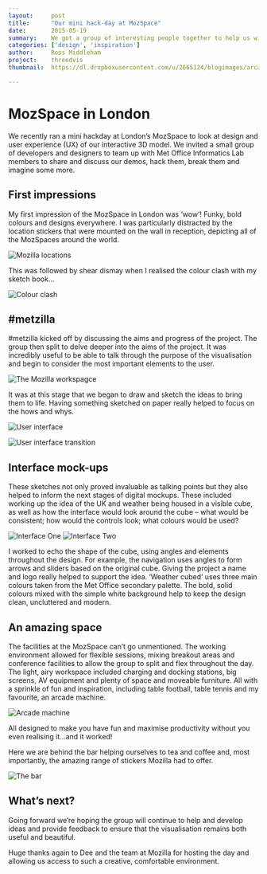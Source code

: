 ```yaml
---
layout:     post
title:      "Our mini hack-day at MozSpace"
date:       2015-05-19
summary:    We got a group of interesting people together to help us with our user experience design.
categories: ['design', 'inspiration']
author: 	Ross Middleham
project:    threedvis
thumbnail:  https://dl.dropboxusercontent.com/u/2665124/blogimages/arcade.jpg

---
```


MozSpace in London
==================

We recently ran a mini hackday at London’s MozSpace to look at design and user experience (UX) of our interactive 3D model. We invited a small group of developers and designers to team up with Met Office Informatics Lab members to share and discuss our demos, hack them, break them and imagine some more.

First impressions
-----------------

My first impression of the MozSpace in London was ‘wow’! Funky, bold colours and designs everywhere. I was particularly distracted by the location stickers that were mounted on the wall in reception, depicting all of the MozSpaces around the world.

![Mozilla locations](https://dl.dropboxusercontent.com/u/2665124/blogimages/mozilla-locations.jpg)

This was followed by shear dismay when I realised the colour clash with my sketch book…

![Colour clash](https://dl.dropboxusercontent.com/u/2665124/blogimages/colour-clash.jpg)

\#metzilla
---------

\#metzilla kicked off by discussing the aims and progress of the project. The group then split to delve deeper into the aims of the project. It was incredibly useful to be able to talk through the purpose of the visualisation and begin to consider the most important elements to the user.

![The Mozilla workspagce](https://dl.dropboxusercontent.com/u/2665124/blogimages/workspace.jpg)

It was at this stage that we began to draw and sketch the ideas to bring them to life. Having something sketched on paper really helped to focus on the hows and whys.

![User interface](https://dl.dropboxusercontent.com/u/2665124/blogimages/interface.jpg)

![User interface transition](https://dl.dropboxusercontent.com/u/2665124/blogimages/transitions.jpg)

Interface mock-ups
------------------

These sketches not only proved invaluable as talking points but they also helped to inform the next stages of digital mockups. These included working up the idea of the UK and weather being housed in a visible cube, as well as how the interface would look around the cube – what would be consistent; how would the controls look; what colours would be used?

![Interface One](https://dl.dropboxusercontent.com/u/2665124/blogimages/interface-1.jpg)
![Interface Two](https://dl.dropboxusercontent.com/u/2665124/blogimages/interface-2.jpg)

I worked to echo the shape of the cube, using angles and elements throughout the design. For example, the navigation uses angles to form arrows and sliders based on the original cube. Giving the project a name and logo really helped to support the idea. ‘Weather cubed’ uses three main colours taken from the Met Office secondary palette. The bold, solid colours mixed with the simple white background help to keep the design clean, uncluttered and modern.

An amazing space
----------------

The facilities at the MozSpace can’t go unmentioned. The working environment allowed for flexible sessions, mixing breakout areas and conference facilities to allow the group to split and flex throughout the day. The light, airy workspace included charging and docking stations, big screens, AV equipment and plenty of space and moveable furniture. All with a sprinkle of fun and inspiration, including table football, table tennis and my favourite, an arcade machine. 

![Arcade machine](https://dl.dropboxusercontent.com/u/2665124/blogimages/arcade.jpg)

All designed to make you have fun and maximise productivity without you even realising it…and it worked!

Here we are behind the bar helping ourselves to tea and coffee and, most importantly, the amazing range of stickers Mozilla had to offer.

![The bar](https://dl.dropboxusercontent.com/u/2665124/blogimages/moz-bar.jpg)

What’s next?
------------

Going forward we’re hoping the group will continue to help and develop ideas and provide feedback to ensure that the visualisation remains both useful and beautiful.

Huge thanks again to Dee and the team at Mozilla for hosting the day and allowing us access to such a creative, comfortable environment.